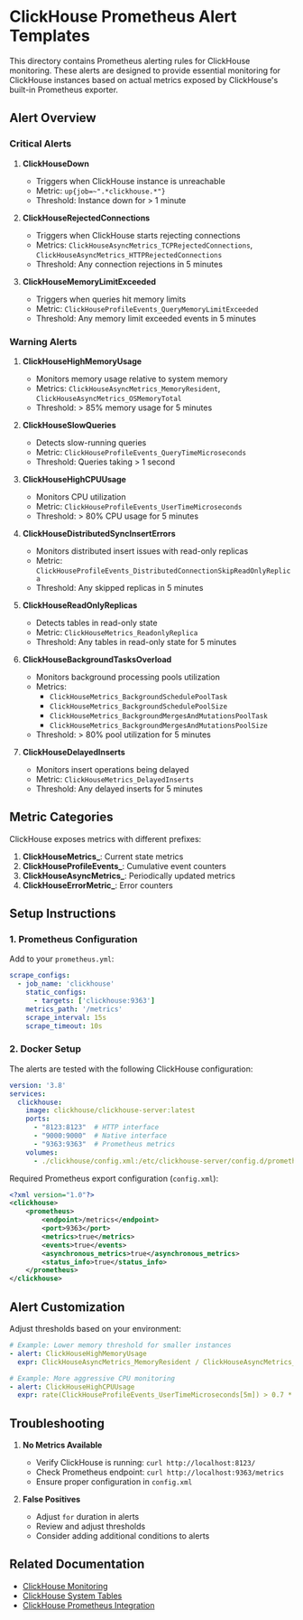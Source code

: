 # ClickHouse Prometheus Alert Templates

This directory contains Prometheus alerting rules for ClickHouse monitoring. These alerts are designed to provide essential monitoring for ClickHouse instances based on actual metrics exposed by ClickHouse's built-in Prometheus exporter.

## Alert Overview

### Critical Alerts

1. **ClickHouseDown**
   - Triggers when ClickHouse instance is unreachable
   - Metric: `up{job=~".*clickhouse.*"}`
   - Threshold: Instance down for > 1 minute

2. **ClickHouseRejectedConnections**
   - Triggers when ClickHouse starts rejecting connections
   - Metrics: `ClickHouseAsyncMetrics_TCPRejectedConnections`, `ClickHouseAsyncMetrics_HTTPRejectedConnections`
   - Threshold: Any connection rejections in 5 minutes

3. **ClickHouseMemoryLimitExceeded**
   - Triggers when queries hit memory limits
   - Metric: `ClickHouseProfileEvents_QueryMemoryLimitExceeded`
   - Threshold: Any memory limit exceeded events in 5 minutes

### Warning Alerts

1. **ClickHouseHighMemoryUsage**
   - Monitors memory usage relative to system memory
   - Metrics: `ClickHouseAsyncMetrics_MemoryResident`, `ClickHouseAsyncMetrics_OSMemoryTotal`
   - Threshold: > 85% memory usage for 5 minutes

2. **ClickHouseSlowQueries**
   - Detects slow-running queries
   - Metric: `ClickHouseProfileEvents_QueryTimeMicroseconds`
   - Threshold: Queries taking > 1 second

3. **ClickHouseHighCPUUsage**
   - Monitors CPU utilization
   - Metric: `ClickHouseProfileEvents_UserTimeMicroseconds`
   - Threshold: > 80% CPU usage for 5 minutes

4. **ClickHouseDistributedSyncInsertErrors**
   - Monitors distributed insert issues with read-only replicas
   - Metric: `ClickHouseProfileEvents_DistributedConnectionSkipReadOnlyReplica`
   - Threshold: Any skipped replicas in 5 minutes

5. **ClickHouseReadOnlyReplicas**
   - Detects tables in read-only state
   - Metric: `ClickHouseMetrics_ReadonlyReplica`
   - Threshold: Any tables in read-only state for 5 minutes

6. **ClickHouseBackgroundTasksOverload**
   - Monitors background processing pools utilization
   - Metrics: 
     - `ClickHouseMetrics_BackgroundSchedulePoolTask`
     - `ClickHouseMetrics_BackgroundSchedulePoolSize`
     - `ClickHouseMetrics_BackgroundMergesAndMutationsPoolTask`
     - `ClickHouseMetrics_BackgroundMergesAndMutationsPoolSize`
   - Threshold: > 80% pool utilization for 5 minutes

7. **ClickHouseDelayedInserts**
   - Monitors insert operations being delayed
   - Metric: `ClickHouseMetrics_DelayedInserts`
   - Threshold: Any delayed inserts for 5 minutes

## Metric Categories

ClickHouse exposes metrics with different prefixes:

1. **ClickHouseMetrics_**: Current state metrics
2. **ClickHouseProfileEvents_**: Cumulative event counters
3. **ClickHouseAsyncMetrics_**: Periodically updated metrics
4. **ClickHouseErrorMetric_**: Error counters

## Setup Instructions

### 1. Prometheus Configuration

Add to your `prometheus.yml`:

```yaml
scrape_configs:
  - job_name: 'clickhouse'
    static_configs:
      - targets: ['clickhouse:9363']
    metrics_path: '/metrics'
    scrape_interval: 15s
    scrape_timeout: 10s
```

### 2. Docker Setup

The alerts are tested with the following ClickHouse configuration:

```yaml
version: '3.8'
services:
  clickhouse:
    image: clickhouse/clickhouse-server:latest
    ports:
      - "8123:8123"  # HTTP interface
      - "9000:9000"  # Native interface
      - "9363:9363"  # Prometheus metrics
    volumes:
      - ./clickhouse/config.xml:/etc/clickhouse-server/config.d/prometheus.xml:ro
```

Required Prometheus export configuration (`config.xml`):

```xml
<?xml version="1.0"?>
<clickhouse>
    <prometheus>
        <endpoint>/metrics</endpoint>
        <port>9363</port>
        <metrics>true</metrics>
        <events>true</events>
        <asynchronous_metrics>true</asynchronous_metrics>
        <status_info>true</status_info>
    </prometheus>
</clickhouse>
```

## Alert Customization

Adjust thresholds based on your environment:

```yaml
# Example: Lower memory threshold for smaller instances
- alert: ClickHouseHighMemoryUsage
  expr: ClickHouseAsyncMetrics_MemoryResident / ClickHouseAsyncMetrics_OSMemoryTotal * 100 > 75

# Example: More aggressive CPU monitoring
- alert: ClickHouseHighCPUUsage
  expr: rate(ClickHouseProfileEvents_UserTimeMicroseconds[5m]) > 0.7 * 1000000
```

## Troubleshooting

1. **No Metrics Available**
   - Verify ClickHouse is running: `curl http://localhost:8123/`
   - Check Prometheus endpoint: `curl http://localhost:9363/metrics`
   - Ensure proper configuration in `config.xml`

2. **False Positives**
   - Adjust `for` duration in alerts
   - Review and adjust thresholds
   - Consider adding additional conditions to alerts

## Related Documentation

- [ClickHouse Monitoring](https://clickhouse.com/docs/en/operations/monitoring)
- [ClickHouse System Tables](https://clickhouse.com/docs/en/operations/system-tables)
- [ClickHouse Prometheus Integration](https://clickhouse.com/docs/en/operations/monitoring/prometheus) 